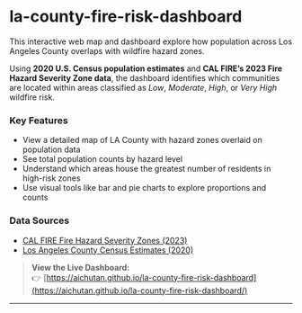 # la-county-fire-risk-dashboard

This interactive web map and dashboard explore how population across Los Angeles County overlaps with wildfire hazard zones.

Using **2020 U.S. Census population estimates** and **CAL FIRE’s 2023 Fire Hazard Severity Zone data**, the dashboard identifies which communities are located within areas classified as *Low*, *Moderate*, *High*, or *Very High* wildfire risk.

###  Key Features
- View a detailed map of LA County with hazard zones overlaid on population data
- See total population counts by hazard level
- Understand which areas house the greatest number of residents in high-risk zones
- Use visual tools like bar and pie charts to explore proportions and counts

### Data Sources
- [CAL FIRE Fire Hazard Severity Zones (2023)](https://osfm.fire.ca.gov/what-we-do/community-wildfire-preparedness-and-mitigation/fire-hazard-severity-zones)
- [Los Angeles County Census Estimates (2020)](https://data.lacounty.gov)

> **View the Live Dashboard:**  
> 👉 [https://aichutan.github.io/la-county-fire-risk-dashboard](https://aichutan.github.io/la-county-fire-risk-dashboard/)

---

